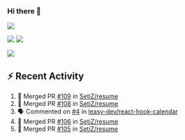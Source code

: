### Hi there 👋

![](https://github-profile-summary-cards.vercel.app/api/cards/profile-details?username=SetiZ&theme=github_dark)

![](https://github-profile-summary-cards.vercel.app/api/cards/repos-per-language?username=SetiZ&theme=github_dark)
![](https://github-profile-summary-cards.vercel.app/api/cards/most-commit-language?username=SetiZ&theme=github_dark)

![](https://github-profile-summary-cards.vercel.app/api/cards/stats?username=SetiZ&theme=github_dark)

## :zap: Recent Activity	

<!--START_SECTION:activity-->
1. 🎉 Merged PR [#109](https://github.com/SetiZ/resume/pull/109) in [SetiZ/resume](https://github.com/SetiZ/resume)
2. 🎉 Merged PR [#108](https://github.com/SetiZ/resume/pull/108) in [SetiZ/resume](https://github.com/SetiZ/resume)
3. 🗣 Commented on [#4](https://github.com/leasy-dev/react-hook-calendar/issues/4) in [leasy-dev/react-hook-calendar](https://github.com/leasy-dev/react-hook-calendar)
4. 🎉 Merged PR [#106](https://github.com/SetiZ/resume/pull/106) in [SetiZ/resume](https://github.com/SetiZ/resume)
5. 🎉 Merged PR [#105](https://github.com/SetiZ/resume/pull/105) in [SetiZ/resume](https://github.com/SetiZ/resume)
<!--END_SECTION:activity-->

<!--
**SetiZ/SetiZ** is a ✨ _special_ ✨ repository because its `README.md` (this file) appears on your GitHub profile.

Here are some ideas to get you started:

- 🔭 I’m currently working on ...
- 🌱 I’m currently learning ...
- 👯 I’m looking to collaborate on ...
- 🤔 I’m looking for help with ...
- 💬 Ask me about ...
- 📫 How to reach me: ...
- 😄 Pronouns: ...
- ⚡ Fun fact: ...
-->

